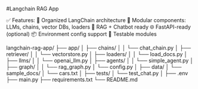 #Langchain RAG App

✅ Features:
🔧 Organized LangChain architecture
📄 Modular components: LLMs, chains, vector DBs, loaders
🧠 RAG + Chatbot ready
🌐 FastAPI-ready (optional)
📦 Environment config support
🧪 Testable modules

langchain-rag-app/
├── app/
│   ├── chains/
│   │   └── chat_chain.py
│   ├── retriever/
│   │   └── vectorstore.py
│   ├── loaders/
│   │   └── load_docs.py
│   ├── llms/
│   │   └── openai_llm.py
│   ├── agents/
│   │   └── simple_agent.py
│   ├── graph/
│   │   └── rag_graph.py
│   └── config.py
│
├── data/
│   └── sample_docs/
│       └── cars.txt
│
├── tests/
│   └── test_chat.py
│
├── .env
├── main.py
├── requirements.txt
└── README.md
